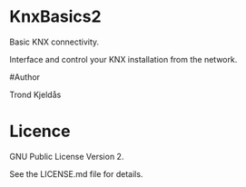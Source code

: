 # KnxBasics2

Basic KNX connectivity.

Interface and control your KNX installation from the network.


#Author

Trond Kjeldås

# Licence

GNU Public License Version 2.

See the LICENSE.md file for details.
